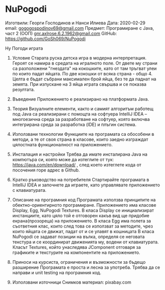 # NuPogodi
Изготвили: Георги Господинов и Нанси Илиева	
Дата: 2020-02-29 						
email:
gogogospodinov69@gmail.com                       Предмет: Програмиране с Java, част 2 (ООП)
gnr.axlrose.6.2.1962@gmail.com	                 GitHub: https://github.com/GoSh069/NuPogodi


Ну Погоди играта 
1. Условие
Старата руска детска игра в модерна интерпретация. Героят се намира в средата на игралното поле. От двете му страни са разположени "гнездата" на кокошките, като от там тръгват улеи
по които падат яйцата. По две кокошки от всяка страна - общо 4. Целта е бъдат събрани максимален брой яйца, без те да паднат на земята. При изпускане на 3 яйца играта свършва и се показва резултата.
2. Въведение
Приложението е реализирано на платформата Java.
 3. Теория
Визуалните елементи, както и самият алгоритъм работещ под Java са реализирани с помощта на софтуера IntelliJ IDEA – многоезична среда за разработване на софтуер, която включва интегрирана среда за разработка (IDE) и плъгин система.
 4. Използвани технологии
Функциите на програмата са обособени в методи, а те от своя страна в класове, които заедно изграждат цялостната функционалност на приложението. 
5. Инсталация и настройки
Трябва да имате инсталирана Java на компютъра си, която може да изтеглите от тук: https://java.com/en/download/ , след което изтеглете кода от посочения горе адрес в Github.
 
6. Кратко ръководство на потребителя
Стартирайте програмата в IntelliJ IDEA и започнете да играете, като управлявате приложението с клавиатурата.
 7. Описание на програмния код
Програмата използва принципите на обектно-ориентирното програмиране. Приложението има класове Display, Egg, NuPogodi Textures. 
В класа Display се инициализират инстанциите, като цяло той е отговорен какъв вид ще придобие екрана(прозореца) на приложението. 
В класа Egg има полета за съответния клас, които след това се използват за методите, чрез които яйцата се движат, падат от и  се улавят в кошницата
В класа NuPogodi се задават позиции на вълка, определя се неговата текстура и се координират движенията му, водени от клавиатурата.
Класът Textures, който унаследява JComponent отговаря за графиките и текстурите на компонентите на приложението.  
8. Приноси на курсиста, ограничения и възможности за бъдещо разширение
Програмата е проста и лесна за употреба. 
Трябва да се направи и unit testing на програмния код.
9. Използвани източници
Снимков материал: pixabay.com
  
